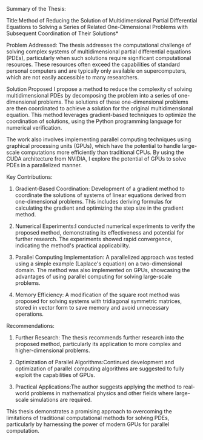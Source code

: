 Summary of the Thesis:

Title:Method of Reducing the Solution of Multidimensional Partial Differential Equations to Solving a Series of Related One-Dimensional Problems with Subsequent Coordination of Their Solutions*

Problem Addressed:
The thesis addresses the computational challenge of solving complex systems of multidimensional partial differential equations (PDEs), particularly when such solutions require significant computational resources. These resources often exceed the capabilities of standard personal computers and are typically only available on supercomputers, which are not easily accessible to many researchers.

Solution Proposed
I propose a method to reduce the complexity of solving multidimensional PDEs by decomposing the problem into a series of one-dimensional problems. The solutions of these one-dimensional problems are then coordinated to achieve a solution for the original multidimensional equation. This method leverages gradient-based techniques to optimize the coordination of solutions, using the Python programming language for numerical verification.

The work also involves implementing parallel computing techniques using graphical processing units (GPUs), which have the potential to handle large-scale computations more efficiently than traditional CPUs. By using the CUDA architecture from NVIDIA, I explore the potential of GPUs to solve PDEs in a parallelized manner.

Key Contributions:
1. Gradient-Based Coordination: Development of a gradient method to coordinate the solutions of systems of linear equations derived from one-dimensional problems. This includes deriving formulas for calculating the gradient and optimizing the step size in the gradient method.

2. Numerical Experiments:I conducted numerical experiments to verify the proposed method, demonstrating its effectiveness and potential for further research. The experiments showed rapid convergence, indicating the method's practical applicability.

3. Parallel Computing Implementation: A parallelized approach was tested using a simple example (Laplace's equation) on a two-dimensional domain. The method was also implemented on GPUs, showcasing the advantages of using parallel computing for solving large-scale problems.

4. Memory Efficiency: A modification of the square root method was proposed for solving systems with tridiagonal symmetric matrices, stored in vector form to save memory and avoid unnecessary operations.

Recommendations:
1. Further Research: The thesis recommends further research into the proposed method, particularly its application to more complex and higher-dimensional problems.

2. Optimization of Parallel Algorithms:Continued development and optimization of parallel computing algorithms are suggested to fully exploit the capabilities of GPUs.

3. Practical Applications:The author suggests applying the method to real-world problems in mathematical physics and other fields where large-scale simulations are required.

This thesis demonstrates a promising approach to overcoming the limitations of traditional computational methods for solving PDEs, particularly by harnessing the power of modern GPUs for parallel computation.
